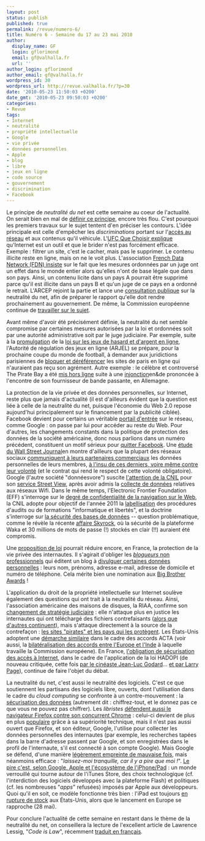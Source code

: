 ```yaml
---
layout: post
status: publish
published: true
permalink: /revue/numero-6/
title: Numéro 6 - Semaine du 17 au 23 mai 2010
author:
  display_name: GF
  login: gflorimond
  email: gf@valhalla.fr
  url: ''
author_login: gflorimond
author_email: gf@valhalla.fr
wordpress_id: 30
wordpress_url: http://revue.valhalla.fr/?p=30
date: '2010-05-23 11:50:03 +0200'
date_gmt: '2010-05-23 09:50:03 +0200'
categories:
- Revue
tags:
- Internet
- neutralité
- propriété intellectuelle
- Google
- vie privée
- données personnelles
- Apple
- blog
- libre
- jeux en ligne
- code source
- gouvernement
- discrimination
- Facebook
---
```

<p>Le principe de <em>neutralité du net</em> est cette semaine au coeur de l'actualité. On serait bien en mal de <a href="http://www.pcinpact.com/actu/news/56993-neutralite-consultation-nkm-fdn-ufc.htm">définir ce principe</a>, encore très flou. C'est pourquoi les premiers travaux sur le sujet tentent d'en préciser les contours. L'idée principale est celle d'empêcher les <em>discriminations</em> portant sur l'<a href="http://www.pcinpact.com/actu/news/57110-economie-numerique-france-belgique-europe.htm">accès au réseau</a> et aux contenus qu'il véhicule. L'<a href="http://www.pcinpact.com/media/neutralite-du-net-reponse-ufc.pdf">UFC Que Choisir explique</a> qu'Internet est un outil et que le brider n'est pas forcément efficace. Exemple : filtrer un site, c'est le cacher, mais pas le supprimer. Le contenu illicite reste en ligne, mais on ne le voit plus. L'association <a href="http://www.fdn.fr/reponse.pdf">French Data Network (FDN) insiste</a> sur le fait que les mesures ordonnées par un juge ont un effet dans le monde entier alors qu'elles n'ont de base légale que dans son pays. Ainsi, un contenu licite dans un pays A pourrait être supprimé parce qu'il est illicite dans un pays B et qu'un juge de ce pays en a ordonné le retrait. L'ARCEP rejoint la partie et lance une <a href="http://www.clubic.com/connexion-internet/actualite-341824-neutralite-net-arcep-consultation-publique.html">consultation publique</a> sur la neutralité du net, afin de préparer le rapport qu'elle doit rendre prochainement au gouvernement. De même, la Commission européenne continue de <a href="http://www.laquadrature.net/fr/ue-lagenda-numerique-de-neelie-kroes-va-t-il-compromettre-les-libertes">travailler sur le sujet</a>.</p>
<p>Avant même d'avoir été précisément définie, la neutralité du net semble compromise par certaines mesures autorisées par la loi et ordonnées soit par une autorité administrative soit par le juge judiciaire. Par exemple, suite à la <a href="http://www.cyberdroit.fr/2010/05/promulgation-de-la-loi-sur-les-jeux-dargent-et-de-hasard-en-ligne/">promulgation</a> de la <a href="http://www.net-iris.fr/veille-juridique/actualite/24687/la-loi-relative-a-ouverture-a-la-concurrence-et-a-la-regulation-du-secteur-des-jeux-argent-et-de-hasard-en-ligne.php">loi sur les jeux de hasard et d'argent en ligne</a>, l'Autorité de régulation des jeux en ligne (ARJEL) se prépare, pour la prochaine coupe du monde de football, à demander aux juridictions parisiennes de <a href="http://www.numerama.com/magazine/15784-les-premiers-filtrages-de-sites-de-paris-en-ligne-juste-avant-la-coupe-du-monde.html">bloquer et déréférencer</a> les sites de paris en ligne qui n'auraient pas reçu son agrément. Autre exemple : le célèbre et controversé The Pirate Bay a été <a href="http://www.pcinpact.com/actu/news/56996-pirate-bay-liens-torrent-cb3rob.htm">mis hors ligne</a> suite à une <a href="http://torrentfreak.com/the-pirate-bay-cyberbunker-mpa-injunction-in-full-100516/">injonction</a><span class="lang">en&de</span> prononcée à l'encontre de son fournisseur de bande passante, en Allemagne.</p>
<p>La protection de la vie privée et des données personnelles, sur Internet, reste plus que jamais d'actualité (il est d'ailleurs évident que la question est liée à celle de la neutralité du net, puisque l'économie du Web 2.0 repose aujourd'hui principalement sur le financement par la publicité ciblée). Facebook devient pour certains un véritable <a href="http://www.les-infostrateges.com/actu/1005961/facebook-vers-la-mise-en-place-d-un-web-social">portail d'entrée</a> sur le réseau, comme Google : on passe par lui pour accéder au reste du Web. Pour d'autres, les changements constants dans la politique de protection des données de la société américaine, donc nous parlions dans un numéro précédent, constituent un motif sérieux pour <a href="http://www.pcinpact.com/actu/news/56974-quit-facebook-day-facebook-confidentialite-vie-privee.htm">quitter Facebook</a>. Une <a href="http://online.wsj.com/article/SB10001424052748704513104575256701215465596.html">étude du Wall Street Journal</a><span class="lang">en</span> montre d'ailleurs que la plupart des réseaux sociaux <a href="http://www.pcinpact.com/actu/news/57122-reseaux-sociaux-facebook-myspace-annonceurs-vie-privee.htm">communiquent à leurs partenaires commerciaux</a> les données personnelles de leurs membres, <a href="http://www.clubic.com/site-internet/actualite-341792-facebook-myspace-fournissent-donnees-utilisateurs-annonceurs.html">à l'insu de ces derniers, voire même contre leur volonté</a> (et le contrat qui rend le respect de cette volonté obligatoire). Google (l'autre société "donnéesvore") suscite <a href="http://www.cnil.fr/la-cnil/actu-cnil/article/article/2/streetview-la-cnil-vient-dengager-un-controle-de-google/">l'attention de la CNIL</a> pour son <a href="http://www.lemondeinformatique.fr/actualites/lire-google-street-view-sous-surveillance-europeenne-30701.html">service Street View</a>, après avoir admis la <a href="http://www.pcinpact.com/actu/news/56970-google-car-kismet-wifi-collecte.htm">collecte de données</a> relatives aux réseaux Wifi. Dans le même temps, l'Electronic Frontier Foundation (EFF) s'interroge sur le <a href="http://www.lemonde.fr/technologies/article/2010/05/18/des-empreintes-digitales-laissees-par-les-navigateurs-web_1353577_651865.html">degré de confidentialité de la navigation sur le Web</a>, la CNIL adopte pour objectif de l'année 2011 la <a href="http://www.cnil.fr/nc/la-cnil/actu-cnil/article/article/85/2011-objectif-labellisation/">labellisation</a> des procédures d'audits ou de formations "informatique et libertés", et la doctrine s'interroge sur <a href="http://conflits.revues.org/index2133.html">la sécurité des bases de données</a> -- question problématique, comme le révèle la récente <a href="http://www.numerama.com/magazine/15785-skyrock-fait-waka-dans-sa-culotte-30-millions-de-mots-de-passe-en-clair-voles.html">affaire Skyrock</a>, où la sécurité de la plateforme Waka et 30 millions de mots de passe (!) stockés en clair (!!) auraient été compromis.</p>
<p>Une <a href="http://www.senat.fr/leg/ppl09-423.html">proposition de loi</a> pourrait réduire encore, en France, la protection de la vie privée des internautes. Il s'agirait d'obliger les <a href="http://www.pcinpact.com/actu/news/57109-identification-blogueur-proposition-loi-lcen2.htm"><em>blogueurs</em> non professionnels</a> qui éditent un blog à <a href="http://www.numerama.com/magazine/15771-une-proposition-de-loi-veut-interdire-l-anonymat-des-bloggueurs.html">divulguer certaines données personnelles</a> : leurs nom, prénoms, adresse e-mail, adresse de domicile et numéro de téléphone. Cela mérite bien une nomination aux <a href="http://bigbrotherawards.eu.org/">Big Brother Awards</a> !</p>
<p>L'application du droit de la propriété intellectuelle sur Internet soulève également des questions qui ont trait à la neutralité du réseau. Ainsi, l'association américaine des maisons de disques, la RIAA, confirme son <a href="http://www.numerama.com/magazine/15763-la-justice-reprend-son-rythme-apres-5-ans-de-proces-de-la-riaa-contre-ses-clients.html">changement de stratégie judiciaire</a> : elle n'attaque plus en justice les internautes qui ont téléchargé des fichiers contrefaisants (<a href="http://www.pcinpact.com/actu/news/56985-demineurs-voltage-pictures-proces-piratage.htm">alors que d'autres continuent</a>), mais s'attaque directement à la source de la contrefaçon : <a href="http://www.numerama.com/magazine/15772-la-riaa-donne-la-liste-des-sites-qu-elle-veut-fermer-et-des-pays-ennemis-du-droit-d-auteur.html">les sites "pirates" et les pays qui les protègent</a>. Les États-Unis adoptent une <a href="http://www.pcinpact.com/actu/news/57089-Etatsunis-piratage-liste-de-pays-acta.htm">démarche similaire</a> dans le cadre des accords ACTA (voir aussi, la <a href="http://www.pcinpact.com/actu/news/57046-acta-bilateral-hadopi-inde-europe.htm">bilatéralisation des accords entre l'Europe et l'Inde</a> à laquelle travaille la Commission européene). En France, <a href="http://www.numerama.com/magazine/15768-hadopi-le-ministere-avance-des-pistes-pour-la-securisation-de-l-acces-a-internet.html">l'obligation de sécurisation des accès à Internet</a>, dans le cadre de l'application de la loi HADOPI (de nouveau critiquée, cette fois <a href="http://www.pcinpact.com/actu/news/57050-godard-hadopi-propriete-intellectuelle-droits-dauteur.htm">par le cinéaste Jean-Luc Godard</a>... <a href="http://www.numerama.com/magazine/15783-google-si-nous-devions-reecrire-le-droit-d-auteur-nous-le-ferions-autrement.html">et par Larry Page</a>), continue de faire l'objet du débat.</p>
<p>La neutralité du net, c'est aussi le neutralité des logiciels. C'est ce que soutiennent les partisans des logiciels libre, ouverts, dont l'utilisation dans le cadre du <em>cloud computing</em> se confronte à un contre-mouvement : la <a href="http://www.framablog.org/index.php/post/2010/05/21/logiciel-donnee-libre-ouvert-cloud-computing">sécurisation des données</a> (autrement dit : chiffrez-tout, et le donnez pas ce que vous ne pouvez pas chiffrer). Les <em>libristes</em> <a href="http://www.framablog.org/index.php/post/2010/05/16/google-chrome-vs-mozilla-firefox">défendent aussi le navigateur Firefox contre son concurrent Chrome</a> : celui-ci devient de plus en plus <a href="http://www.pcinpact.com/actu/news/56973-ubuntu-netbook-edition-1010-chromium-par-defaut-firefox-test.htm">populaire</a> grâce à sa supériorité technique, mais il n'est pas aussi ouvert que Firefox, et son éditeur, Google, l'utilise pour collecter les données personnelles des internautes (par exemple, les recherches tapées dans la barre d'adresse passent par Google, et son enregistrées dans le profil de l'internaute, s'il est connecté à son compte Google). Mais Google se défend, d'une manière <a href="http://www.macgeneration.com/news/voir/155511/webm-vraiment-libre-de-droits">légèrement empreinte de mauvaise fois</a>, mais néanmoins efficace : "<em>laissez-moi tranquille, car il y a pire que moi !</em>". <a href="http://www.macgeneration.com/news/voir/155441/google-s-en-prend-violemment-a-apple">Le pire c'est, selon Google, Apple et l'écosystème de l'iPhone/Pad</a> : un monde verrouillé qui tourne autour de l'iTunes Store, des choix technologique (cf. l'interdiction des logiciels développés avec la plateforme Flash) et politiques (cf. les nombreuses "<em>apps</em>" refusées) imposés par Apple aux développeurs. Quoi qu'il en soit, ce modèle fonctionne très bien : l'iPad est toujours <a href="http://www.mac4ever.com/news/54559/usa_l_ipad_toujours_largement_en_rupture/">en rupture de stock</a> aux États-Unis, alors que le lancement en Europe se rapproche (28 mai).</p>
<p>Pour conclure l'actualité de cette semaine en restant dans le thème de la neutralité du net, on conseillera la lecture de l'excellent article de Lawrence Lessig, "<em>Code is Law</em>", récemment <a href="http://www.framablog.org/index.php/post/2010/05/22/code-is-law-lessig">traduit en français</a>.</p>
